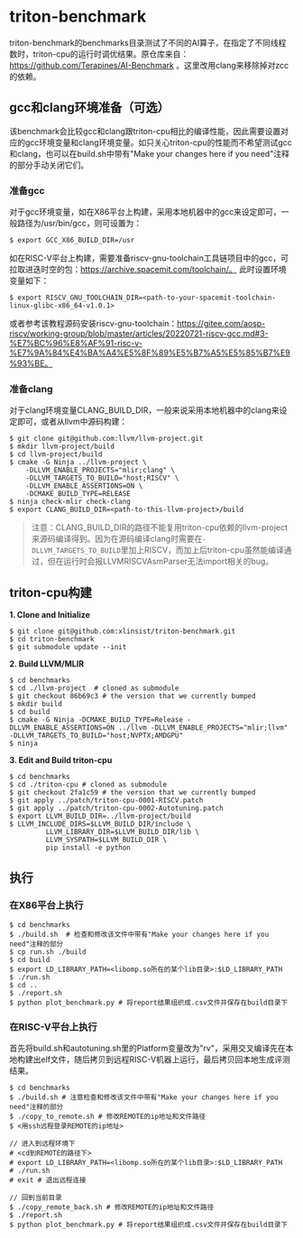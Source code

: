 # triton-benchmark

triton-benchmark的benchmarks目录测试了不同的AI算子，在指定了不同线程数时，triton-cpu的运行时调优结果。原仓库来自：https://github.com/Terapines/AI-Benchmark 。这里改用clang来移除掉对zcc的依赖。

## gcc和clang环境准备（可选）

该benchmark会比较gcc和clang跟triton-cpu相比的编译性能，因此需要设置对应的gcc环境变量和clang环境变量。如只关心triton-cpu的性能而不希望测试gcc和clang，也可以在build.sh中带有"Make your changes here if you need"注释的部分手动关闭它们。

### 准备gcc

对于gcc环境变量，如在X86平台上构建，采用本地机器中的gcc来设定即可，一般路径为/usr/bin/gcc，则可设置为：
```
$ export GCC_X86_BUILD_DIR=/usr
```
如在RISC-V平台上构建，需要准备riscv-gnu-toolchain工具链项目中的gcc，可拉取进迭时空的包：https://archive.spacemit.com/toolchain/。
此时设置环境变量如下：
```
$ export RISCV_GNU_TOOLCHAIN_DIR=<path-to-your-spacemit-toolchain-linux-glibc-x86_64-v1.0.1>
```
或者参考该教程源码安装riscv-gnu-toolchain：https://gitee.com/aosp-riscv/working-group/blob/master/articles/20220721-riscv-gcc.md#3-%E7%BC%96%E8%AF%91-risc-v-%E7%9A%84%E4%BA%A4%E5%8F%89%E5%B7%A5%E5%85%B7%E9%93%BE。

### 准备clang

对于clang环境变量CLANG_BUILD_DIR，一般来说采用本地机器中的clang来设定即可，或者从llvm中源码构建：
```
$ git clone git@github.com:llvm/llvm-project.git
$ mkdir llvm-project/build
$ cd llvm-project/build
$ cmake -G Ninja ../llvm-project \
    -DLLVM_ENABLE_PROJECTS="mlir;clang" \
    -DLLVM_TARGETS_TO_BUILD="host;RISCV" \
    -DLLVM_ENABLE_ASSERTIONS=ON \
    -DCMAKE_BUILD_TYPE=RELEASE
$ ninja check-mlir check-clang
$ export CLANG_BUILD_DIR=<path-to-this-llvm-project>/build
```
> 注意：CLANG_BUILD_DIR的路径不能复用triton-cpu依赖的llvm-project来源码编译得到。因为在源码编译clang时需要在`-DLLVM_TARGETS_TO_BUILD`里加上RISCV，而加上后triton-cpu虽然能编译通过，但在运行时会报LLVMRISCVAsmParser无法import相关的bug。

## triton-cpu构建

**1. Clone and Initialize**
```
$ git clone git@github.com:xlinsist/triton-benchmark.git
$ cd triton-benchmark
$ git submodule update --init
```
**2. Build LLVM/MLIR**
```
$ cd benchmarks
$ cd ./llvm-project  # cloned as submodule
$ git checkout 86b69c3 # the version that we currently bumped
$ mkdir build
$ cd build
$ cmake -G Ninja -DCMAKE_BUILD_TYPE=Release -DLLVM_ENABLE_ASSERTIONS=ON ../llvm -DLLVM_ENABLE_PROJECTS="mlir;llvm" -DLLVM_TARGETS_TO_BUILD="host;NVPTX;AMDGPU"
$ ninja
```

**3. Edit and Build triton-cpu**
```
$ cd benchmarks
$ cd ./triton-cpu # cloned as submodule
$ git checkout 2fa1c59 # the version that we currently bumped
$ git apply ../patch/triton-cpu-0001-RISCV.patch
$ git apply ../patch/triton-cpu-0002-Autotuning.patch
$ export LLVM_BUILD_DIR=../llvm-project/build
$ LLVM_INCLUDE_DIRS=$LLVM_BUILD_DIR/include \
         LLVM_LIBRARY_DIR=$LLVM_BUILD_DIR/lib \
         LLVM_SYSPATH=$LLVM_BUILD_DIR \
         pip install -e python
```

## 执行

### 在X86平台上执行
```
$ cd benchmarks
$ ./build.sh  # 检查和修改该文件中带有"Make your changes here if you need"注释的部分
$ cp run.sh ./build
$ cd build
$ export LD_LIBRARY_PATH=<libomp.so所在的某个lib目录>:$LD_LIBRARY_PATH
$ ./run.sh
$ cd ..
$ ./report.sh
$ python plot_benchmark.py # 将report结果组织成.csv文件并保存在build目录下
```

### 在RISC-V平台上执行

首先将build.sh和autotuning.sh里的Platform变量改为"rv"，采用交叉编译先在本地构建出elf文件，随后拷贝到远程RISC-V机器上运行，最后拷贝回本地生成评测结果。
```
$ cd benchmarks
$ ./build.sh # 注意检查和修改该文件中带有"Make your changes here if you need"注释的部分
$ ./copy_to_remote.sh # 修改REMOTE的ip地址和文件路径
$ <用ssh远程登录REMOTE的ip地址>

// 进入到远程环境下
# <cd到REMOTE的路径下>
# export LD_LIBRARY_PATH=<libomp.so所在的某个lib目录>:$LD_LIBRARY_PATH
# ./run.sh
# exit # 退出远程连接

// 回到当前目录
$ ./copy_remote_back.sh # 修改REMOTE的ip地址和文件路径
$ ./report.sh
$ python plot_benchmark.py # 将report结果组织成.csv文件并保存在build目录下
```


